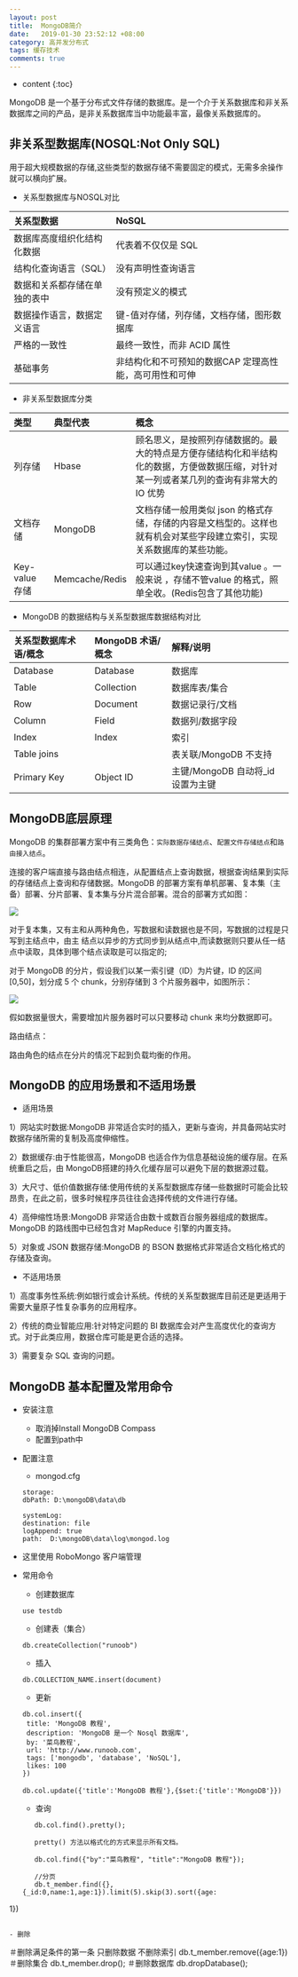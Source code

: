 ```yaml
---
layout: post
title:  MongoDB简介
date:   2019-01-30 23:52:12 +08:00
category: 高并发分布式
tags: 缓存技术
comments: true
---
```


* content
{:toc}

MongoDB 是一个基于分布式文件存储的数据库。是一个介于关系数据库和非关系数据库之间的产品，是非关系数据库当中功能最丰富，最像关系数据库的。












## 非关系型数据库(NOSQL:Not Only SQL)

用于超大规模数据的存储,这些类型的数据存储不需要固定的模式，无需多余操作就可以横向扩展。

- 关系型数据库与NOSQL对比

| 关系型数据    | NoSQL     |
| :------------- | :------------- |
| 数据库高度组织化结构化数据     | 代表着不仅仅是 SQL       |
| 结构化查询语言（SQL）     | 没有声明性查询语言      |
| 数据和关系都存储在单独的表中    | 没有预定义的模式       |
| 数据操作语言，数据定义语言     | 键-值对存储，列存储，文档存储，图形数据库       |
| 严格的一致性     | 最终一致性，而非 ACID 属性      |
| 基础事务    | 非结构化和不可预知的数据CAP 定理高性能，高可用性和可伸      |

- 非关系型数据库分类

| 类型    | 典型代表    |概念    |
| :------------- | :------------- | :------------- |
| 列存储      | Hbase       |顾名思义，是按照列存储数据的。最大的特点是方便存储结构化和半结构化的数据，方便做数据压缩，对针对某一列或者某几列的查询有非常大的 IO 优势    |
| 文档存储     | MongoDB       |文档存储一般用类似 json 的格式存储，存储的内容是文档型的。这样也就有机会对某些字段建立索引，实现关系数据库的某些功能。   |
| Key-value 存储 | Memcache/Redis      |可以通过key快速查询到其value 。一般来说 ，存储不管value 的格式，照单全收。(Redis包含了其他功能)   |

- MongoDB 的数据结构与关系型数据库数据结构对比

| 关系型数据库术语/概念   | MongoDB 术语/概念    |解释/说明    |
| :------------- | :------------- | :------------- |
| Database |  Database |  数据库 |  
|  Table |   Collection |   数据库表/集合 |  
|  Row   |   Document  |  数据记录行/文档 |  
|  Column |   Field |   数据列/数据字段 |  
|  Index |   Index  |  索引 |  
|  Table joins |    |  表关联/MongoDB 不支持 |  
|  Primary Key |   Object ID |  主键/MongoDB 自动将_id 设置为主键 |  

## MongoDB底层原理

MongoDB 的集群部署方案中有三类角色：`实际数据存储结点`、`配置文件存储结点`和`路由接入结点`。

连接的客户端直接与路由结点相连，从配置结点上查询数据，根据查询结果到实际的存储结点上查询和存储数据。MongoDB 的部署方案有单机部署、复本集（主备）部署、分片部署、复本集与分片混合部署。混合的部署方式如图：

![](https://raw.githubusercontent.com/qiuyadongsite/qiuyadongsite.github.io/master/_posts/images/mongodb1.png)

对于复本集，又有主和从两种角色，写数据和读数据也是不同，写数据的过程是只写到主结点中，由主
结点以异步的方式同步到从结点中,而读数据则只要从任一结点中读取，具体到哪个结点读取是可以指定的;

对于 MongoDB 的分片，假设我们以某一索引键（ID）为片键，ID 的区间[0,50]，划分成 5 个 chunk，分别存储到 3 个片服务器中，如图所示：

![](https://raw.githubusercontent.com/qiuyadongsite/qiuyadongsite.github.io/master/_posts/images/sharekey.png)

假如数据量很大，需要增加片服务器时可以只要移动 chunk 来均分数据即可。

路由结点：

路由角色的结点在分片的情况下起到负载均衡的作用。

## MongoDB 的应用场景和不适用场景

- 适用场景

1）网站实时数据:MongoDB 非常适合实时的插入，更新与查询，并具备网站实时数据存储所需的复制及高度伸缩性。

2）数据缓存:由于性能很高，MongoDB 也适合作为信息基础设施的缓存层。在系统重启之后，由 MongoDB搭建的持久化缓存层可以避免下层的数据源过载。

3）大尺寸、低价值数据存储:使用传统的关系型数据库存储一些数据时可能会比较昂贵，在此之前，很多时候程序员往往会选择传统的文件进行存储。

4）高伸缩性场景:MongoDB 非常适合由数十或数百台服务器组成的数据库。MongoDB 的路线图中已经包含对 MapReduce 引擎的内置支持。

5）对象或 JSON 数据存储:MongoDB 的 BSON 数据格式非常适合文档化格式的存储及查询。

- 不适用场景

1）高度事务性系统:例如银行或会计系统。传统的关系型数据库目前还是更适用于需要大量原子性复杂事务的应用程序。

2）传统的商业智能应用:针对特定问题的 BI 数据库会对产生高度优化的查询方式。对于此类应用，数据仓库可能是更合适的选择。

3）需要复杂 SQL 查询的问题。

## MongoDB 基本配置及常用命令

- 安装注意
  - 取消掉Install MongoDB Compass
  - 配置到path中

- 配置注意
  - mongod.cfg

  ```
  storage:
  dbPath: D:\mongoDB\data\db

  systemLog:
  destination: file
  logAppend: true
  path:  D:\mongoDB\data\log\mongod.log
  ```

- 这里使用 RoboMongo 客户端管理

- 常用命令

  - 创建数据库

  ```
  use testdb
  ```
  - 创建表（集合）

  ```
  db.createCollection("runoob")
  ```
   - 插入

   ```
   db.COLLECTION_NAME.insert(document)
   ```
   - 更新

   ```
   db.col.insert({
    title: 'MongoDB 教程',
    description: 'MongoDB 是一个 Nosql 数据库',
    by: '菜鸟教程',
    url: 'http://www.runoob.com',
    tags: ['mongodb', 'database', 'NoSQL'],
    likes: 100
   })

   db.col.update({'title':'MongoDB 教程'},{$set:{'title':'MongoDB'}})
   ```

   - 查询

   ```
      db.col.find().pretty();

      pretty() 方法以格式化的方式来显示所有文档。

      db.col.find({"by":"菜鸟教程", "title":"MongoDB 教程"});

      //分页
      db.t_member.find({},{_id:0,name:1,age:1}).limit(5).skip(3).sort({age:
1})

   ```

   - 删除

   ```
   ＃删除满足条件的第一条 只删除数据 不删除索引
    db.t_member.remove({age:1})
   ＃删除集合
    db.t_member.drop();
   ＃删除数据库
    db.dropDatabase();

   ```
